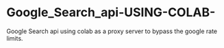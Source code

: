 # Google_Search_api-USING-COLAB-
Google Search api using colab as a proxy server to bypass the google rate limits.
